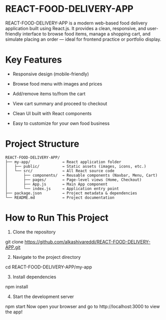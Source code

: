 # REACT-FOOD-DELIVERY-APP
REACT-FOOD-DELIVERY-APP is a modern web-based food delivery application built using React.js. It provides a clean, responsive, and user-friendly interface to browse food items, manage a shopping cart, and simulate placing an order — ideal for frontend practice or portfolio display.

# Key Features
- Responsive design (mobile-friendly)

- Browse food menu with images and prices

- Add/remove items to/from the cart

- View cart summary and proceed to checkout

- Clean UI built with React components

- Easy to customize for your own food business

# Project Structure
```
REACT-FOOD-DELIVERY-APP/
├── my-app/              → React application folder
│   ├── public/          → Static assets (images, icons, etc.)
│   └── src/             → All React source code
│       ├── components/  → Reusable components (Navbar, Menu, Cart)
│       ├── pages/       → Page-level views (Home, Checkout)
│       ├── App.js       → Main App component
│       └── index.js     → Application entry point
├── package.json         → Project metadata & dependencies
└── README.md            → Project documentation
```
# How to Run This Project
1. Clone the repository

git clone https://github.com/alkashivareddi/REACT-FOOD-DELIVERY-APP.git

2. Navigate to the project directory

cd REACT-FOOD-DELIVERY-APP/my-app

3. Install dependencies

npm install

4. Start the development server

npm start
Now open your browser and go to http://localhost:3000 to view the app!











